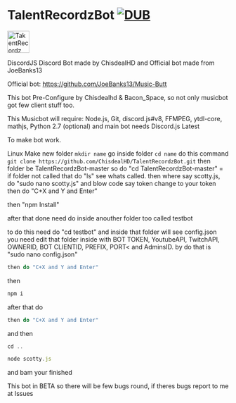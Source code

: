 # TalentRecordzBot [![DUB](https://img.shields.io/dub/l/vibe-d.svg?style=flat-square)](https://github.com/ChisdealHD/TalentRecordzBot)

<img src="https://cdn.discordapp.com/attachments/263639645647142912/264362236913516545/vaavassvasv_copy.png" alt="TakentRecordz" style="width:50px;height:50px;">

DiscordJS Discord Bot made by ChisdealHD and Official bot made from JoeBanks13

Official bot: https://github.com/JoeBanks13/Music-Butt

This bot Pre-Configure by Chisdealhd & Bacon_Space, so not only musicbot got few client stuff too.

This Musicbot will require: Node.js, Git, discord.js#v8, FFMPEG, ytdl-core, mathjs, Python 2.7 (optional) and main bot needs Discord.js Latest

To make bot work.

Linux
Make new folder ```mkdir name```
go inside folder ```cd name```
do this command ```git clone https://github.com/ChisdealHD/TalentRecordzBot.git```
then folder be TalentRecordzBot-master so do "cd TalentRecordzBot-master" = if folder not called that do "ls" see whats called.
then where say scotty.js, do "sudo nano scotty.js" and blow code say token change to your token
then do "C+X and Y and Enter"

then "npm Install"

after that done need do inside anouther folder too called testbot

to do this need do "cd testbot" and inside that folder will see config.json you need edit that folder inside with BOT TOKEN, YoutubeAPI, TwitchAPI, OWNERID, BOT CLIENTID, PREFIX, PORT< and AdminsID. by do that is "sudo nano config.json"

```javascript
then do "C+X and Y and Enter"
```

then 
```javascript
npm i
```


after that do 

```javascript
then do "C+X and Y and Enter"
```
 and then 
 ```javascript
cd ..
```

  
```javascript
node scotty.js 
```
  
  and bam your finished

This bot in BETA so there will be few bugs round, if theres bugs report to me at Issues

